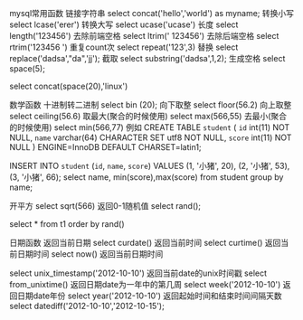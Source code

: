 mysql常用函数
链接字符串
select concat('hello','world') as myname;
转换小写
select lcase('erer')
转换大写
select ucase('ucase')
长度
select length('123456')
去除前端空格
select ltrim('   123456')
去除后端空格
select rtrim('123456    ')
重复count次
select repeat('123',3)
替换
select replace('dadsa',"da",'jj');
截取
select substring('dadsa',1,2);
生成空格
select space(5);

select concat(space(20),'linux')

数学函数
十进制转二进制
select bin (20);
向下取整
select floor(56.2)
向上取整
select ceiling(56.6)
取最大(聚合的时候使用)
select max(566,55)
去最小(聚合的时候使用)
select min(566,77)
例如
CREATE TABLE `student` (
  `id` int(11) NOT NULL,
  `name` varchar(64) CHARACTER SET utf8 NOT NULL,
  `score` int(11) NOT NULL
) ENGINE=InnoDB DEFAULT CHARSET=latin1;

INSERT INTO `student` (`id`, `name`, `score`) VALUES
(1, '小猪', 20),
(2, '小猪', 53),
(3, '小猪', 66);
select name, min(score),max(score) from student group by name;

开平方
select sqrt(566)
返回0-1随机值
select rand();

select * from t1 order by rand()

日期函数
返回当前日期
select curdate() 
返回当前时间
select curtime() 
返回当前日期时间
select now() 
返回当前日期时间

select unix_timestamp('2012-10-10') 
返回当前date的unix时间戳
select from_unixtime() 
返回日期date为一年中的第几周
select week('2012-10-10') 
返回日期date年份
select year('2012-10-10') 
返回起始时间和结束时间间隔天数
select datediff('2012-10-10','2012-10-15');